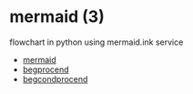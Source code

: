# mermaid (3)
flowchart in python using mermaid.ink service

+ [mermaid](mermaid.ipynb)
+ [begprocend](begprocend.ipynb)
+ [begcondprocend](begcondprocend.ipynb)
